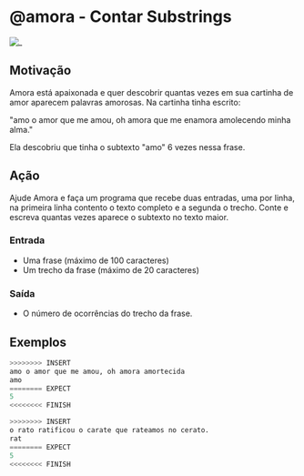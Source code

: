 # @amora - Contar Substrings

![_](cover.jpg)

## Motivação

Amora está apaixonada e quer descobrir quantas vezes em sua cartinha de amor aparecem palavras amorosas. Na cartinha tinha escrito:

"amo o amor que me amou, oh amora que me enamora amolecendo minha alma."

Ela descobriu que tinha o subtexto "amo" 6 vezes  nessa frase.  
  
## Ação

Ajude Amora e faça um programa que recebe duas entradas, uma por linha, na primeira linha contento o texto completo e a segunda o trecho. Conte e escreva quantas vezes aparece o subtexto no texto maior.

### Entrada

* Uma frase (máximo de 100 caracteres)
* Um trecho da frase (máximo de 20 caracteres)

### Saída

* O número de ocorrências do trecho da frase.  

## Exemplos

``` py
>>>>>>>> INSERT
amo o amor que me amou, oh amora amortecida
amo
======== EXPECT
5
<<<<<<<< FINISH
```

```py
>>>>>>>> INSERT
o rato ratificou o carate que rateamos no cerato.
rat
======== EXPECT
5
<<<<<<<< FINISH
```
